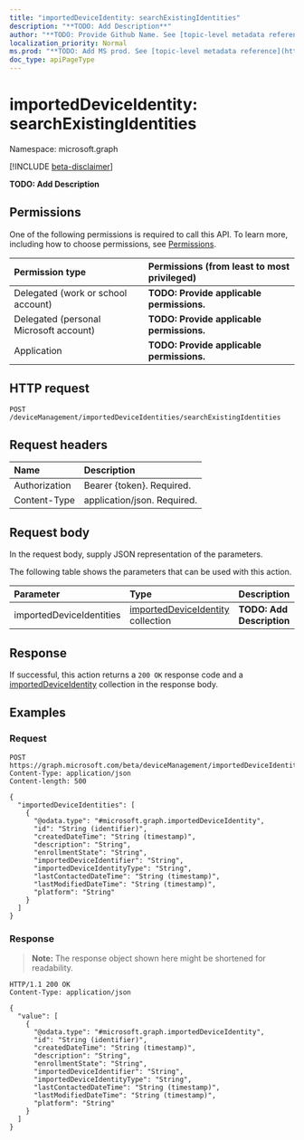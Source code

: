 ```yaml
---
title: "importedDeviceIdentity: searchExistingIdentities"
description: "**TODO: Add Description**"
author: "**TODO: Provide Github Name. See [topic-level metadata reference](https://msgo.azurewebsites.net/add/document/guidelines/metadata.html#topic-level-metadata)**"
localization_priority: Normal
ms.prod: "**TODO: Add MS prod. See [topic-level metadata reference](https://msgo.azurewebsites.net/add/document/guidelines/metadata.html#topic-level-metadata)**"
doc_type: apiPageType
---
```


# importedDeviceIdentity: searchExistingIdentities
Namespace: microsoft.graph

[!INCLUDE [beta-disclaimer](../../includes/beta-disclaimer.md)]

**TODO: Add Description**

## Permissions
One of the following permissions is required to call this API. To learn more, including how to choose permissions, see [Permissions](/graph/permissions-reference).

|Permission type|Permissions (from least to most privileged)|
|:---|:---|
|Delegated (work or school account)|**TODO: Provide applicable permissions.**|
|Delegated (personal Microsoft account)|**TODO: Provide applicable permissions.**|
|Application|**TODO: Provide applicable permissions.**|

## HTTP request

<!-- {
  "blockType": "ignored"
}
-->
``` http
POST /deviceManagement/importedDeviceIdentities/searchExistingIdentities
```

## Request headers
|Name|Description|
|:---|:---|
|Authorization|Bearer {token}. Required.|
|Content-Type|application/json. Required.|

## Request body
In the request body, supply JSON representation of the parameters.

The following table shows the parameters that can be used with this action.

|Parameter|Type|Description|
|:---|:---|:---|
|importedDeviceIdentities|[importedDeviceIdentity](../resources/importeddeviceidentity.md) collection|**TODO: Add Description**|



## Response

If successful, this action returns a `200 OK` response code and a [importedDeviceIdentity](../resources/importeddeviceidentity.md) collection in the response body.

## Examples

### Request
<!-- {
  "blockType": "request",
  "name": "importeddeviceidentity_searchexistingidentities"
}
-->
``` http
POST https://graph.microsoft.com/beta/deviceManagement/importedDeviceIdentities/searchExistingIdentities
Content-Type: application/json
Content-length: 500

{
  "importedDeviceIdentities": [
    {
      "@odata.type": "#microsoft.graph.importedDeviceIdentity",
      "id": "String (identifier)",
      "createdDateTime": "String (timestamp)",
      "description": "String",
      "enrollmentState": "String",
      "importedDeviceIdentifier": "String",
      "importedDeviceIdentityType": "String",
      "lastContactedDateTime": "String (timestamp)",
      "lastModifiedDateTime": "String (timestamp)",
      "platform": "String"
    }
  ]
}
```


### Response
>**Note:** The response object shown here might be shortened for readability.
<!-- {
  "blockType": "response",
  "truncated": true,
  "@odata.type": "Collection(microsoft.graph.importedDeviceIdentity)"
}
-->
``` http
HTTP/1.1 200 OK
Content-Type: application/json

{
  "value": [
    {
      "@odata.type": "#microsoft.graph.importedDeviceIdentity",
      "id": "String (identifier)",
      "createdDateTime": "String (timestamp)",
      "description": "String",
      "enrollmentState": "String",
      "importedDeviceIdentifier": "String",
      "importedDeviceIdentityType": "String",
      "lastContactedDateTime": "String (timestamp)",
      "lastModifiedDateTime": "String (timestamp)",
      "platform": "String"
    }
  ]
}
```

